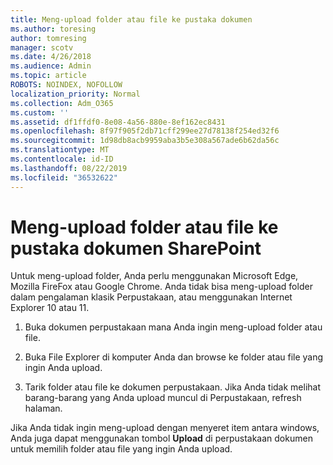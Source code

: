 ```yaml
---
title: Meng-upload folder atau file ke pustaka dokumen
ms.author: toresing
author: tomresing
manager: scotv
ms.date: 4/26/2018
ms.audience: Admin
ms.topic: article
ROBOTS: NOINDEX, NOFOLLOW
localization_priority: Normal
ms.collection: Adm_O365
ms.custom: ''
ms.assetid: df1ffdf0-8e08-4a56-880e-8ef162ec8431
ms.openlocfilehash: 8f97f905f2db71cff299ee27d78138f254ed32f6
ms.sourcegitcommit: 1d98db8acb9959aba3b5e308a567ade6b62da56c
ms.translationtype: MT
ms.contentlocale: id-ID
ms.lasthandoff: 08/22/2019
ms.locfileid: "36532622"
---
```

# <a name="upload-a-folder-or-files-to-a-sharepoint-document-library"></a>Meng-upload folder atau file ke pustaka dokumen SharePoint

Untuk meng-upload folder, Anda perlu menggunakan Microsoft Edge, Mozilla FireFox atau Google Chrome. Anda tidak bisa meng-upload folder dalam pengalaman klasik Perpustakaan, atau menggunakan Internet Explorer 10 atau 11.
  
1. Buka dokumen perpustakaan mana Anda ingin meng-upload folder atau file.
    
2. Buka File Explorer di komputer Anda dan browse ke folder atau file yang ingin Anda upload.
    
3. Tarik folder atau file ke dokumen perpustakaan. Jika Anda tidak melihat barang-barang yang Anda upload muncul di Perpustakaan, refresh halaman. 
    
Jika Anda tidak ingin meng-upload dengan menyeret item antara windows, Anda juga dapat menggunakan tombol **Upload** di perpustakaan dokumen untuk memilih folder atau file yang ingin Anda upload. 
  

